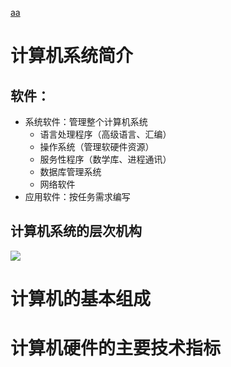 [aa](https://www.bilibili.com/video/av58129929/?spm_id_from=333.788.videocard.1)

# 计算机系统简介
## 软件：
   - 系统软件：管理整个计算机系统
     - 语言处理程序（高级语言、汇编）
     - 操作系统（管理软硬件资源）
     - 服务性程序（数学库、进程通讯）
     - 数据库管理系统
     - 网络软件
   - 应用软件：按任务需求编写
## 计算机系统的层次机构
<img src="./asserts/计算机的层次.jpg" ></img>

# 计算机的基本组成
# 计算机硬件的主要技术指标
